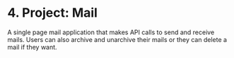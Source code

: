 # 4. Project: Mail 
A single page mail application that makes API calls to send and receive mails. Users can also archive and unarchive their mails or they can delete a mail if they want. 
